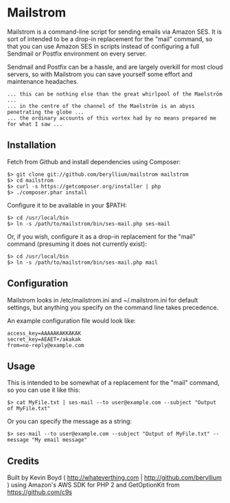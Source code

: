 Mailstrom
=========

Mailstrom is a command-line script for sending emails via Amazon SES. It is sort of intended to be a drop-in replacement
for the "mail" command, so that you can use Amazon SES in scripts instead of configuring a full Sendmail or Postfix 
environment on every server. 

Sendmail and Postfix can be a hassle, and are largely overkill for most cloud servers, so with Mailstrom you can save 
yourself some effort and maintenance headaches.

    ... this can be nothing else than the great whirlpool of the Maelström ...
    ... in the centre of the channel of the Maelström is an abyss penetrating the globe ...
    ... the ordinary accounts of this vortex had by no means prepared me for what I saw ...

Installation
------------

Fetch from Github and install dependencies using Composer:

    $> git clone git://github.com/beryllium/mailstrom mailstrom
    $> cd mailstrom
    $> curl -s https://getcomposer.org/installer | php
    $> ./composer.phar install

Configure it to be available in your $PATH:

    $> cd /usr/local/bin
    $> ln -s /path/to/mailstrom/bin/ses-mail.php ses-mail

Or, if you wish, configure it as a drop-in replacement for the "mail" command (presuming it does not currently exist):

    $> cd /usr/local/bin
    $> ln -s /path/to/mailstrom/bin/ses-mail.php mail

Configuration
-------------

Mailstrom looks in /etc/mailstrom.ini and ~/.mailstrom.ini for default settings, but anything you specify on the command line takes precedence.

An example configuration file would look like:

    access_key=AAAAAKAKKAKAK
    secret_key=AEAET+/akakak
    from=no-reply@example.com

Usage
-----

This is intended to be somewhat of a replacement for the "mail" command, so you can use it like this:

    $> cat MyFile.txt | ses-mail --to user@example.com --subject "Output of MyFile.txt"

Or you can specify the message as a string:

    $> ses-mail --to user@example.com --subject "Output of MyFile.txt" --message "My email message"

Credits
-------

Built by Kevin Boyd ( http://whateverthing.com | http://github.com/beryllium ) using Amazon's AWS SDK for PHP 2 and GetOptionKit from https://github.com/c9s
